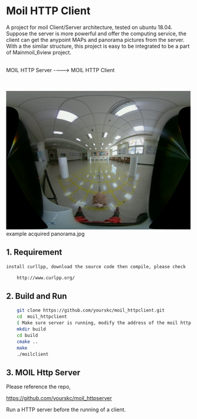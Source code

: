 # Moil HTTP Client

A project for moil Client/Server architecture, tested on ubuntu 18.04. Suppose the server is more powerful and offer the computing service, the client can get the anypoint MAPs and panorama pictures from the server. With a the similar structure, this project is easy to be integrated to be a part of Mainmoil_6view project.
<br/><br/>

MOIL HTTP Server   ---->  MOIL HTTP Client


<br/><br/>
<img src="images/panorama.jpg" width="500px">
example acquired panorama.jpg

## 1. Requirement

	install curllpp, download the source code then compile, please check
 
```sh
	http://www.curlpp.org/
```


## 2. Build and Run


```sh
	git clone https://github.com/yourskc/moil_httpclient.git
	cd  moil_httpclient
	( Make sure server is running, modify the address of the moil http server )
	mkdir build
	cd build
	cmake ..
	make
	./moilclient
```

## 3. MOIL Http Server

Please reference the repo, 

https://github.com/yourskc/moil_httpserver

Run a HTTP server before the running of a client.





